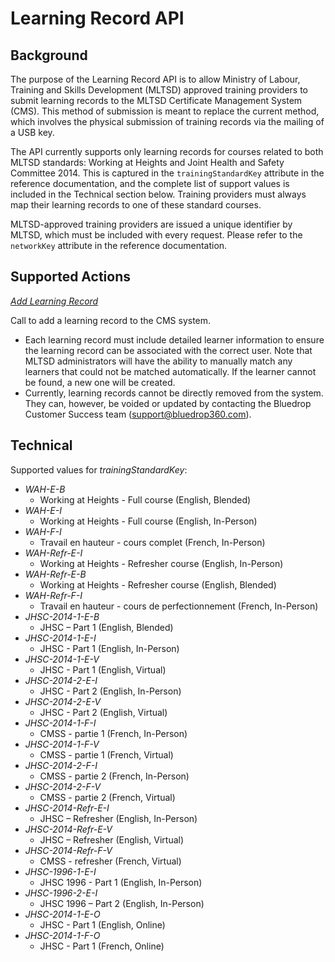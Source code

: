 # Learning Record API

## Background

The purpose of the Learning Record API is to allow Ministry of Labour, Training and Skills Development (MLTSD) approved training providers to submit learning records to the MLTSD Certificate Management System (CMS). This method of submission is meant to replace the current method, which involves the physical submission of training records via the mailing of a USB key.

The API currently supports only learning records for courses related to both MLTSD standards: Working at Heights and Joint Health and Safety Committee 2014. This is captured in the `trainingStandardKey` attribute in the reference documentation, and the complete list of support values is included in the Technical section below. Training providers must always map their learning records to one of these standard courses.

MLTSD-approved training providers are issued a unique identifier by MLTSD, which must be included with every request. Please refer to the `networkKey` attribute in the reference documentation.

## Supported Actions

[*Add Learning Record*](https://bluedrop360apiv2network.docs.apiary.io/#reference/learning-records/add-learning-record/add-a-learning-record)

Call to add a learning record to the CMS system.

- Each learning record must include detailed learner information to ensure the learning record can be associated with the correct user. Note that MLTSD administrators will have the ability to manually match any learners that could not be matched automatically. If the learner cannot be found, a new one will be created.
- Currently, learning records cannot be directly removed from the system. They can, however, be voided or updated by contacting the Bluedrop Customer Success team (support@bluedrop360.com).

## Technical

Supported values for *trainingStandardKey*:

- *WAH-E-B*
	- Working at Heights - Full course (English, Blended)  
- *WAH-E-I*  
	- Working at Heights - Full course (English, In-Person)  
- *WAH-F-I* 
	- Travail en hauteur - cours complet (French, In-Person)
- *WAH-Refr-E-I*
	- Working at Heights - Refresher course (English, In-Person)  
- *WAH-Refr-E-B*
	- Working at Heights - Refresher course (English, Blended)  
- *WAH-Refr-F-I*
	- Travail en hauteur - cours de perfectionnement (French, In-Person) 
- *JHSC-2014-1-E-B*
	- JHSC – Part 1 (English, Blended)
- *JHSC-2014-1-E-I*
	- JHSC - Part 1 (English, In-Person)
- *JHSC-2014-1-E-V*
	- JHSC - Part 1 (English, Virtual)
- *JHSC-2014-2-E-I*
	- JHSC - Part 2 (English, In-Person) 
- *JHSC-2014-2-E-V*
	- JHSC - Part 2 (English, Virtual) 
- *JHSC-2014-1-F-I*
	- CMSS - partie 1 (French, In-Person) 
- *JHSC-2014-1-F-V*
	- CMSS - partie 1 (French, Virtual) 
- *JHSC-2014-2-F-I*
	- CMSS - partie 2 (French, In-Person) 
- *JHSC-2014-2-F-V*
	- CMSS - partie 2 (French, Virtual) 
- *JHSC-2014-Refr-E-I*
	- JHSC – Refresher (English, In-Person) 
- *JHSC-2014-Refr-E-V*
	- JHSC – Refresher (English, Virtual) 
- *JHSC-2014-Refr-F-V*
	- CMSS - refresher (French, Virtual) 
- *JHSC-1996-1-E-I*
	- JHSC 1996 - Part 1 (English, In-Person) 
- *JHSC-1996-2-E-I*
	- JHSC 1996 – Part 2 (English, In-Person)
-   *JHSC-2014-1-E-O*
	- JHSC - Part 1 (English, Online)
-   *JHSC-2014-1-F-O*
	- JHSC - Part 1 (French, Online)





